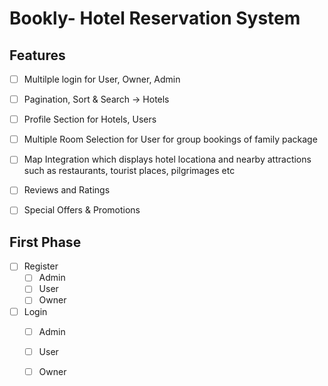 # Bookly- Hotel Reservation System

## Features
- [ ] Multilple login for User, Owner, Admin
- [ ] Pagination, Sort & Search -> Hotels
- [ ] Profile Section for Hotels, Users
- [ ] Multiple Room Selection for User for group bookings of family package
- [ ] Map Integration which displays hotel locationa and nearby attractions such as restaurants, tourist places, pilgrimages etc
- [ ] Reviews and Ratings 
- [ ] Special Offers & Promotions 


## First Phase
- [ ] Register
  - [ ] Admin
  - [ ] User
  - [ ] Owner

- [ ] Login
  - [ ] Admin
  - [ ] User
  - [ ] Owner
       